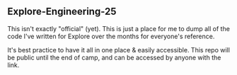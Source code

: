 ## Explore-Engineering-25

This isn't exactly "official" (yet). This is just a place for me to dump all of the code I've written for Explore over the months for everyone's reference.  

It's best practice to have it all in one place & easily accessible. This repo will be public until the end of camp, and can be accessed by anyone with the link.
